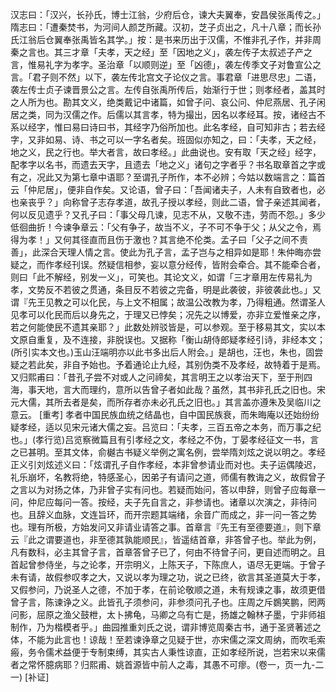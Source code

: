 <!-- { "loadSidebar": true } -->
汉志曰：「汉兴，长孙氏，博士江翁，少府后仓，谏大夫翼奉，安昌侯张禹传之。」隋志曰：「遭秦焚书，为河间人颜芝所藏。汉初，芝子贞出之，凡十八章；而长孙氏江翁后仓翼奉张禹皆名其学。」按：是书来历出于汉儒，不惟非孔子作，并非周秦之言也。其三才章「夫孝，天之经」至「因地之义」，袭左传子太叔述子产之言，惟易礼字为孝字。圣治章「以顺则逆」至「凶德」，袭左传季文子对鲁宣公之言。「君子则不然」以下，袭左传北宫文子论仪之言。事君章「进思尽忠」二语，袭左传士贞子谏晋景公之言。左传自张禹所传后，始渐行于世；则孝经者，盖其时之人所为也。勘其文义，绝类戴记中诸篇，如曾子问、哀公问、仲尼燕居、孔子闲居之类，同为汉儒之作。后儒以其言孝，特为撮出，因名以孝经耳。按，诸经古不系以经字，惟曰易曰诗曰书，其经字乃俗所加也。此名孝经，自可知非古；若去经字，又非如易、诗、书之可以一字名者矣。班固似亦知之，曰：「夫孝，天之经，地之义，民之行也。举大者言，故曰孝经。」此曲说也。安有取「天之经」经字，配孝字以名书，而遗去天字，且遗去「地之义」诸句之字者乎？书名取章首之字或有之，况此又为第七章中语耶？至谓孔子所作，本不必辨；今姑以数端言之：篇首云「仲尼居」，便非自作矣。又论语，曾子曰：「吾闻诸夫子，人未有自致者也，必也亲丧乎？」向称曾子志存孝道，故孔子授以孝经，则此二语，曾子亲述其闻者，何以反见遗乎？又孔子曰：「事父母几谏，见志不从，又敬不违，劳而不怨。」多少低徊曲折！今谏争章云：「父有争子，故当不义，子不可不争于父；从父之令，焉得为孝！」又何其径直而且伤于激也？其言绝不伦类。孟子曰「父子之间不责善」，此深合天理人情之言。使此为孔子言，孟子岂与之相异如是耶！朱仲晦亦尝疑之，而作孝经刊误。然疑信相参，妄以意分经传，皆附会牵合。其不能牵合者，则曰「此不解经，别发一义」，可笑也。其论文义，如谓「三才章用左传易礼为孝，文势反不若彼之贯通，条目反不若彼之完备，明是此袭彼，非彼袭此也。」又谓『先王见教之可以化民，与上文不相属；故温公改教为孝，乃得粗通。然谓圣人见孝可以化民而后以身先之，于理又已悖矣；况先之以博爱，亦非立爱惟亲之序，若之何能使民不遗其亲耶？」此数处辨驳皆是，可以参观。至于移易其文，实以本文原自重复，及不连接，非脱误也。又据称「衡山胡侍郎疑孝经引诗，非经本文；(所引实本文也。)玉山汪端明亦以此书多出后人附会。」是胡也，汪也，朱也，固尝疑之若此矣，非自予始也。予着通论止九经，其别伪类不及孝经，故特着于是焉。又归熙甫曰：「昔孔子尝不对或人之问禘矣，其言明王之以孝治天下，至于刑四海，事天地，言大而理约，意所以告曾子者如此哉？虽然，其书非孔氏之旧也。宋元大儒，其所去者是矣，而所存者亦未必孔氏之旧也。」其言盖亦遵朱及吴临川之意云。
[重考]
孝者中国民族血统之结晶也，自中国民族衰，而朱晦庵以还始纷纷疑孝经，适以见宋元诸大儒之妄。吕览曰：「夫孝，三百五帝之本务，而万事之纪也。」(孝行览)吕览察微篇且有引孝经之文，孝经之不伪，丁晏孝经征文一书，言之已甚明。至其文体，俞樾古书疑义举例之寓名例，尝举隋刘炫之说以明之。孝经正义引刘炫述义曰：「炫谓孔子自作孝经，本非曾参请业而对也。夫子运偶陵迟，礼乐崩坏，名教将绝，特感圣心，因弟子有请问之道，师儒有教诲之义，故假曾子之言以为对扬之体，乃非曾子实有问也。若疑而始问，答以申辞，则曾子应每章一问，仲尼应每问一答。按经，夫子先自言之，非参请也。诸章以次演之，非待问也。且辞义血脉，文连旨环，而开宗题其端绪，余音广而成之，非一问一答之势也。理有所极，方始发问又非请业请答之事。首章言『先王有至德要道』，则下章云『此之谓要道也，非至德其孰能顺民』，皆遥结首章，非答曾子也。举此为例，凡有数科，必主其曾子言，首章答曾子已了，何由不待曾子问，更自述而明之。且首起曾参侍坐，与之论孝，开宗明义，上陈天子，下陈庶人，语尽无更端。于曾子未有请，故假参叹孝之大，又说以孝为理之功，说之已终，欲言其圣道莫大于孝，又假参问，乃说圣人之德，不加于孝，在前论敬顺之道，未有规谏之事，故须更借曾子言，陈谏诤之义。此皆孔子须参问，非参须问孔子也。庄周之斥鷃笑鹏，罔两问影，屈原之渔父鼓枻，太卜拂龟，马卿之乌有亡是，扬雄之翰林子墨，宁非师祖制作，乃为楷模者乎。」曲园推重刘氏之说，谓非博览周秦古书，通于圣贤著述之体，不能为此言也！谅哉！至若谏诤章之见疑于世，亦宋儒之深文周纳，而吹毛索瘢，务令儒术益便于专制束缚，其实古人秉性谅直，正如孝经所说，岂若宋以来儒者之常怀臆病耶？归熙甫、姚首源皆中前人之毒，其愚不可瘳。(卷一，页一九-二一)
[补证]
